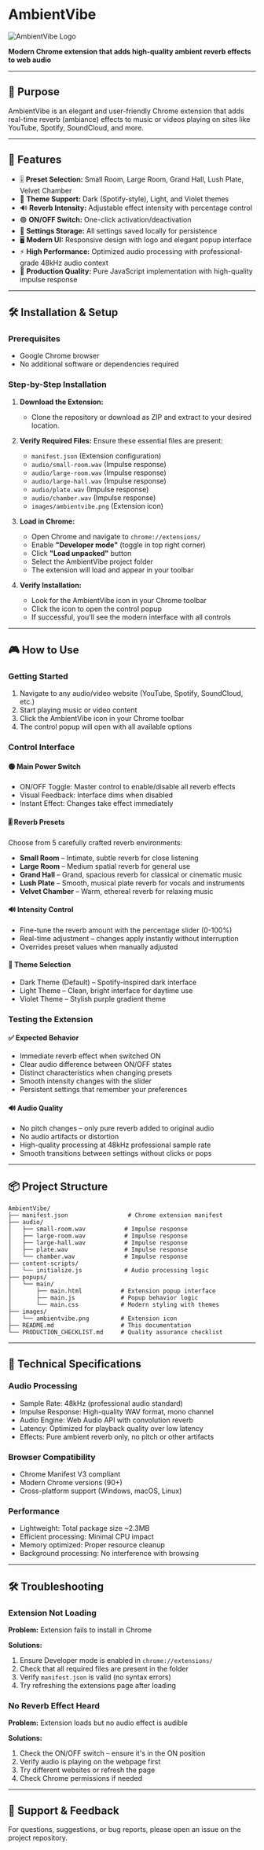 # AmbientVibe

![AmbientVibe Logo](images/ambientvibe.png)

**Modern Chrome extension that adds high-quality ambient reverb effects to web audio**

---

## 🎯 Purpose

AmbientVibe is an elegant and user-friendly Chrome extension that adds real-time reverb (ambiance) effects to music or videos playing on sites like YouTube, Spotify, SoundCloud, and more.

---

## 🚀 Features

- 🎚️ **Preset Selection:** Small Room, Large Room, Grand Hall, Lush Plate, Velvet Chamber
- 🌈 **Theme Support:** Dark (Spotify-style), Light, and Violet themes
- 🔊 **Reverb Intensity:** Adjustable effect intensity with percentage control
- 🟢 **ON/OFF Switch:** One-click activation/deactivation
- 💾 **Settings Storage:** All settings saved locally for persistence
- 🖥️ **Modern UI:** Responsive design with logo and elegant popup interface
- ⚡ **High Performance:** Optimized audio processing with professional-grade 48kHz audio context
- 🎵 **Production Quality:** Pure JavaScript implementation with high-quality impulse response

---

## 🛠️ Installation & Setup

### Prerequisites

- Google Chrome browser
- No additional software or dependencies required

### Step-by-Step Installation

1. **Download the Extension:**

   - Clone the repository or download as ZIP and extract to your desired location.

2. **Verify Required Files:**
   Ensure these essential files are present:

   - `manifest.json` (Extension configuration)
   - `audio/small-room.wav` (Impulse response)
   - `audio/large-room.wav` (Impulse response)
   - `audio/large-hall.wav` (Impulse response)
   - `audio/plate.wav` (Impulse response)
   - `audio/chamber.wav` (Impulse response)
   - `images/ambientvibe.png` (Extension icon)

3. **Load in Chrome:**

   - Open Chrome and navigate to `chrome://extensions/`
   - Enable **"Developer mode"** (toggle in top right corner)
   - Click **"Load unpacked"** button
   - Select the AmbientVibe project folder
   - The extension will load and appear in your toolbar

4. **Verify Installation:**
   - Look for the AmbientVibe icon in your Chrome toolbar
   - Click the icon to open the control popup
   - If successful, you'll see the modern interface with all controls

---

## 🎮 How to Use

### Getting Started

1. Navigate to any audio/video website (YouTube, Spotify, SoundCloud, etc.)
2. Start playing music or video content
3. Click the AmbientVibe icon in your Chrome toolbar
4. The control popup will open with all available options

### Control Interface

#### 🟢 Main Power Switch

- ON/OFF Toggle: Master control to enable/disable all reverb effects
- Visual Feedback: Interface dims when disabled
- Instant Effect: Changes take effect immediately

#### 🎚️ Reverb Presets

Choose from 5 carefully crafted reverb environments:

- **Small Room** – Intimate, subtle reverb for close listening
- **Large Room** – Medium spatial reverb for general use
- **Grand Hall** – Grand, spacious reverb for classical or cinematic music
- **Lush Plate** – Smooth, musical plate reverb for vocals and instruments
- **Velvet Chamber** – Warm, ethereal reverb for relaxing music

#### 🔊 Intensity Control

- Fine-tune the reverb amount with the percentage slider (0-100%)
- Real-time adjustment – changes apply instantly without interruption
- Overrides preset values when manually adjusted

#### 🌈 Theme Selection

- Dark Theme (Default) – Spotify-inspired dark interface
- Light Theme – Clean, bright interface for daytime use
- Violet Theme – Stylish purple gradient theme

### Testing the Extension

#### ✅ Expected Behavior

- Immediate reverb effect when switched ON
- Clear audio difference between ON/OFF states
- Distinct characteristics when changing presets
- Smooth intensity changes with the slider
- Persistent settings that remember your preferences

#### 🔊 Audio Quality

- No pitch changes – only pure reverb added to original audio
- No audio artifacts or distortion
- High-quality processing at 48kHz professional sample rate
- Smooth transitions between settings without clicks or pops

---

## 📦 Project Structure

```
AmbientVibe/
├── manifest.json                 # Chrome extension manifest
├── audio/
│   ├── small-room.wav           # Impulse response
│   ├── large-room.wav           # Impulse response
│   ├── large-hall.wav           # Impulse response
│   ├── plate.wav                # Impulse response
│   └── chamber.wav              # Impulse response
├── content-scripts/
│   └── initialize.js            # Audio processing logic
├── popups/
│   └── main/
│       ├── main.html           # Extension popup interface
│       ├── main.js             # Popup behavior logic
│       └── main.css            # Modern styling with themes
├── images/
│   └── ambientvibe.png         # Extension icon
├── README.md                   # This documentation
└── PRODUCTION_CHECKLIST.md     # Quality assurance checklist
```

---

## 🎵 Technical Specifications

### Audio Processing

- Sample Rate: 48kHz (professional audio standard)
- Impulse Response: High-quality WAV format, mono channel
- Audio Engine: Web Audio API with convolution reverb
- Latency: Optimized for playback quality over low latency
- Effects: Pure ambient reverb only, no pitch or other artifacts

### Browser Compatibility

- Chrome Manifest V3 compliant
- Modern Chrome versions (90+)
- Cross-platform support (Windows, macOS, Linux)

### Performance

- Lightweight: Total package size ~2.3MB
- Efficient processing: Minimal CPU impact
- Memory optimized: Proper resource cleanup
- Background processing: No interference with browsing

---

## 🛠️ Troubleshooting

### Extension Not Loading

**Problem:** Extension fails to install in Chrome

**Solutions:**

1. Ensure Developer mode is enabled in `chrome://extensions/`
2. Check that all required files are present in the folder
3. Verify `manifest.json` is valid (no syntax errors)
4. Try refreshing the extensions page after loading

### No Reverb Effect Heard

**Problem:** Extension loads but no audio effect is audible

**Solutions:**

1. Check the ON/OFF switch – ensure it's in the ON position
2. Verify audio is playing on the webpage first
3. Try different websites or refresh the page
4. Check Chrome permissions if needed

---

## 📧 Support & Feedback

For questions, suggestions, or bug reports, please open an issue on the project repository.
